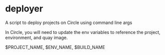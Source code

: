 # deployer
A script to deploy projects on Circle using command line args

In Circle, you will need to update the env variables to reference the project, environment, and quay image.

$PROJECT_NAME, $ENV_NAME, $BUILD_NAME
